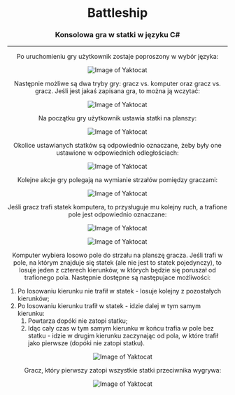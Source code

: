 <div align="center">
<h1>Battleship</h1>

<h3>Konsolowa gra w statki w języku C#</h3>
<hr>

Po uruchomieniu gry użytkownik zostaje poproszony w wybór języka:

![Image of Yaktocat](https://github.com/JacDev/Battleship/blob/master/BattleShip/BattleShip/Readme%20images/wyb%C3%B3rj%C4%99zyka.png)

Następnie możliwe są dwa tryby gry: gracz vs. komputer oraz gracz vs. gracz.
Jeśli jest jakaś zapisana gra, to można ją wczytać:

![Image of Yaktocat](https://github.com/JacDev/Battleship/blob/master/BattleShip/BattleShip/Readme%20images/menugry.png)

Na początku gry użytkownik ustawia statki na planszy:

![Image of Yaktocat](https://github.com/JacDev/Battleship/blob/master/BattleShip/BattleShip/Readme%20images/dodawaniestatk%C3%B3w1.png)

Okolice ustawianych statków są odpowiednio oznaczane, żeby były one ustawione w odpowiednich odległościach:

![Image of Yaktocat](https://github.com/JacDev/Battleship/blob/master/BattleShip/BattleShip/Readme%20images/niemo%C5%BCnadoda%C4%87stasku.png)

Kolejne akcje gry polegają na wymianie strzałów pomiędzy graczami:

![Image of Yaktocat](https://github.com/JacDev/Battleship/blob/master/BattleShip/BattleShip/Readme%20images/strza%C5%82.png)

Jeśli gracz trafi statek komputera, to przysługuje mu kolejny ruch, a trafione pole jest odpowiednio oznaczane:

![Image of Yaktocat](https://github.com/JacDev/Battleship/blob/master/BattleShip/BattleShip/Readme%20images/trafionystatekpng.png)

![Image of Yaktocat](https://github.com/JacDev/Battleship/blob/master/BattleShip/BattleShip/Readme%20images/trafionystatek.png)

Komputer wybiera losowo pole do strzału na planszę gracza. Jeśli trafi w pole, na którym znajduje się statek (ale nie jest to statek pojedynczy), to losuje jeden z czterech kierunków,
w których będzie się poruszał od trafionego pola. Następnie dostępne są następujace możliwości:
</div>
<ol>
<li>Po losowaniu kierunku nie trafił w statek - losuje kolejny z pozostałych kierunków;</li>
<li>Po losowaniu kierunku trafił w statek - idzie dalej w tym samym kierunku:
  <ol>
    <li>Powtarza dopóki nie zatopi statku;</li>
    <li>Idąc cały czas w tym samym kierunku w końcu trafia w pole bez statku - idzie w drugim kierunku zaczynając od pola, w które trafił jako pierwsze (dopóki nie zatopi statku).</li>
  </ol>
</li>
</oi>

<div align="center">
<p></p>

![Image of Yaktocat](https://github.com/JacDev/Battleship/blob/master/BattleShip/BattleShip/Readme%20images/komputertrafi%C5%82.png)




Gracz, który pierwszy zatopi wszystkie statki przeciwnika wygrywa:
<br>

![Image of Yaktocat](https://github.com/JacDev/Battleship/blob/master/Battleship/Battleship/Readme%20images/WinGame.png)

</div>
